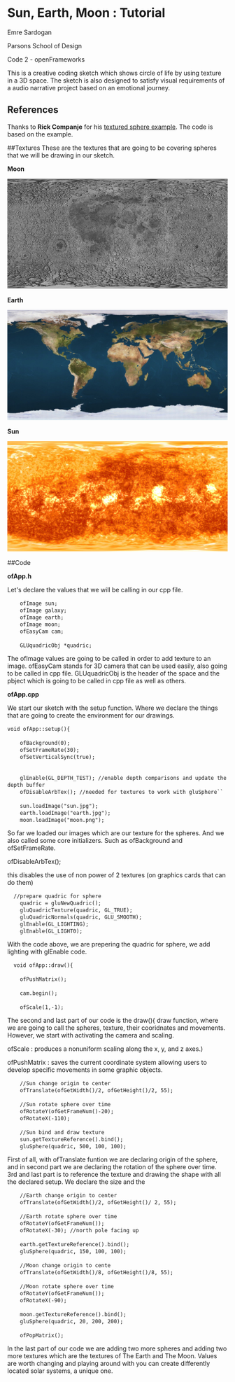 # Sun, Earth, Moon : Tutorial

Emre Sardogan
<b> </b>

Parsons School of Design
<b> </b>

Code 2 - openFrameworks
<b> </b>

This is a creative coding sketch which shows circle of life by using texture in a 3D space. The sketch is also designed to satisfy visual requirements of a audio narrative project based on an emotional journey. 



## References

Thanks to **Rick Companje** for his [textured sphere example](https://sites.google.com/site/ofauckland/examples/12-textured-sphere-example). The code is based on the example.

##Textures
These are the textures that are going to be covering spheres that we will be drawing in our sketch.

**Moon**

![](https://github.com/emres13/emresardogancode2/blob/master/Final/Tutorial/Images/moon.png)

**Earth**

![](https://github.com/emres13/emresardogancode2/blob/master/Final/Tutorial/Images/earth.jpg)


**Sun**

![](https://github.com/emres13/emresardogancode2/blob/master/Final/Tutorial/Images/sun.jpg)



##Code



**ofApp.h**

Let's declare the values that we will be calling in our cpp file.

```
    ofImage sun;
    ofImage galaxy;
    ofImage earth;
    ofImage moon;
    ofEasyCam cam;
 
 	GLUquadricObj *quadric;
```
The ofImage values are going to be called in order to add texture to an image. ofEasyCam stands for 3D camera that can be used easily, also going to be called in cpp file. GLUquadricObj is the header of the space and the pbject which is going to be called in cpp file as well as others.


**ofApp.cpp**

We start our sketch with the setup function. Where we declare the things that are going to create the environment for our drawings.

```
void ofApp::setup(){
  
    ofBackground(0);
    ofSetFrameRate(30);
    ofSetVerticalSync(true);
    
    
    glEnable(GL_DEPTH_TEST); //enable depth comparisons and update the depth buffer
    ofDisableArbTex(); //needed for textures to work with gluSphere``
   
    sun.loadImage("sun.jpg");
    earth.loadImage("earth.jpg");
    moon.loadImage("moon.png");

```

So far we loaded our images which are our texture for the spheres. And we also called some core initializers. Such as ofBackground and ofSetFrameRate.

ofDisableArbTex(); 

this disables the use of non power of 2 textures (on graphics cards that can do them)




```
  //prepare quadric for sphere
    quadric = gluNewQuadric();
    gluQuadricTexture(quadric, GL_TRUE);
    gluQuadricNormals(quadric, GLU_SMOOTH);
    glEnable(GL_LIGHTING);
    glEnable(GL_LIGHT0);
```
With the code above, we are prepering the quadric for sphere, we add lighting with glEnable code.

```
  void ofApp::draw(){
    
    ofPushMatrix();

    cam.begin();
    
    ofScale(1,-1);

```
The second and last part of our code is the draw(){ draw function, where we are going to call the spheres, texture, their cooridnates and movements. However, we start with activating the camera and scaling.

ofScale : produces a nonuniform scaling along the x, y, and z axes.) 	

ofPushMatrix : saves the current coordinate system allowing users to develop specific movements in some graphic objects.

```
    //Sun change origin to center
    ofTranslate(ofGetWidth()/2, ofGetHeight()/2, 55);
    
    //Sun rotate sphere over time
    ofRotateY(ofGetFrameNum()-20);
    ofRotateX(-110);
    
    //Sun bind and draw texture
    sun.getTextureReference().bind();
    gluSphere(quadric, 500, 100, 100);
```
First of all, with ofTranslate funtion we are declaring origin of the sphere, and in second part we are declaring the rotation of the sphere over time. 3rd and last part is to reference the texture and drawing the shape with all the declared setup. We declare the size and the 

```
    //Earth change origin to center
    ofTranslate(ofGetWidth()/2, ofGetHeight()/ 2, 55);
    
    //Earth rotate sphere over time
    ofRotateY(ofGetFrameNum());
    ofRotateX(-30); //north pole facing up
    
    earth.getTextureReference().bind();
    gluSphere(quadric, 150, 100, 100);
    
    //Moon change origin to cente
    ofTranslate(ofGetWidth()/8, ofGetHeight()/8, 55);
    
    //Moon rotate sphere over time
    ofRotateY(ofGetFrameNum());
    ofRotateX(-90);
    
    moon.getTextureReference().bind();
    gluSphere(quadric, 20, 200, 200);
    
    ofPopMatrix();

```
In the last part of our code we are adding two more spheres and adding two more textures which are the textures of The Earth and The Moon. Values are worth changing and playing around with you can create differently located solar systems, a unique one. 


 